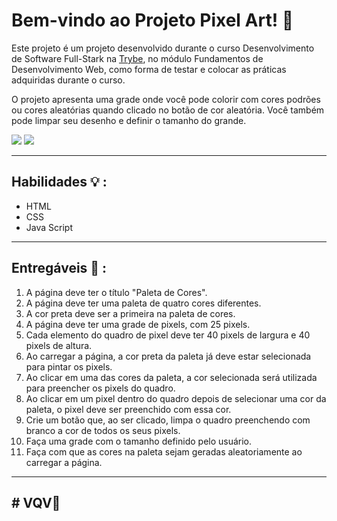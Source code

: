 # Bem-vindo ao  Projeto Pixel Art!  👋

Este projeto é um projeto desenvolvido durante o curso Desenvolvimento de Software Full-Stark na [Trybe](https://www.betrybe.com/), no módulo Fundamentos de Desenvolvimento Web, como forma de testar e colocar as práticas adquiridas durante o curso.

O projeto apresenta uma grade onde você pode colorir com cores podrões  ou cores aleatórias quando clicado no botão de cor aleatória. Você também pode limpar seu desenho e definir o tamanho do grande.

<img src="https://github.com/micaeliteixeira/Trybe-Projects/blob/master/Project%20Pixel%20Art/art-with-pixels.gif">
<img src="https://github.com/micaeliteixeira/Trybe-Projects/blob/master/Project%20Pixel%20Art/cap.png">


---

## Habilidades 💡 :

  - HTML
  - CSS
  - Java Script

---

## Entregáveis 🚀 :

 1. A página deve ter o título "Paleta de Cores".
 2. A página deve ter uma paleta de quatro cores diferentes.
 3. A cor preta deve ser a primeira na paleta de cores.
 4. A página deve ter uma grade de pixels, com 25 pixels.
 5. Cada elemento do quadro de pixel deve ter 40 pixels de largura e 40 pixels de altura.
 6. Ao carregar a página, a cor preta da paleta já deve estar selecionada para pintar os pixels.
 7. Ao clicar em uma das cores da paleta, a cor selecionada será utilizada para preencher os pixels do quadro.
 8. Ao clicar em um pixel dentro do quadro depois de selecionar uma cor da paleta, o pixel deve ser preenchido com essa cor.
 9. Crie um botão que, ao ser clicado, limpa o quadro preenchendo com branco a cor de todos os seus pixels.
 10. Faça uma grade com o tamanho definido pelo usuário.
 11. Faça com que as cores na paleta sejam geradas aleatoriamente ao carregar a página.
   
  ---
##  # VQV🚀


